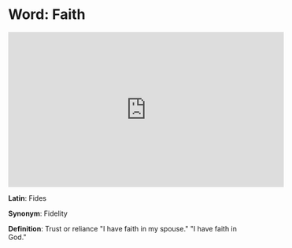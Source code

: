 # **Word**: Faith

<iframe width="560" height="315" src="https://www.youtube.com/embed/sZEBmUN7c0I?si=mXwpJEYiONZlklo_" title="YouTube video player" frameborder="0" allow="accelerometer; autoplay; clipboard-write; encrypted-media; gyroscope; picture-in-picture; web-share" referrerpolicy="strict-origin-when-cross-origin" allowfullscreen></iframe>



**Latin**: Fides

**Synonym**: Fidelity 

**Definition**: Trust or reliance 
"I have faith in my spouse." 
"I have faith in God."
